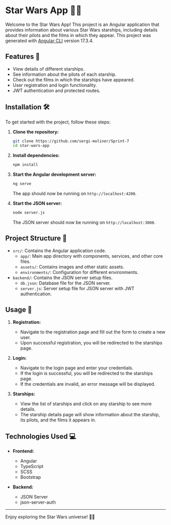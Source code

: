 # Star Wars App 🚀✨

Welcome to the Star Wars App! This project is an Angular application that provides information about various Star Wars starships, including details about their pilots and the films in which they appear. This project was generated with [Angular CLI](https://github.com/angular/angular-cli) version 17.3.4.

## Features 🌟

- View details of different starships.
- See information about the pilots of each starship.
- Check out the films in which the starships have appeared.
- User registration and login functionality.
- JWT authentication and protected routes.

## Installation 🛠️

To get started with the project, follow these steps:

1. **Clone the repository:**

    ```bash
    git clone https://github.com/sergi-moliner/Sprint-7
    cd star-wars-app
    ```

2. **Install dependencies:**

    ```bash
    npm install
    ```

3. **Start the Angular development server:**

    ```bash
    ng serve
    ```

    The app should now be running on `http://localhost:4200`.


4. **Start the JSON server:**

    ```bash
    node server.js
    ```

    The JSON server should now be running on `http://localhost:3000`.

## Project Structure 📂

- `src/`: Contains the Angular application code.
  - `app/`: Main app directory with components, services, and other core files.
  - `assets/`: Contains images and other static assets.
  - `environments/`: Configuration for different environments.
- `backend/`: Contains the JSON server setup files.
  - `db.json`: Database file for the JSON server.
  - `server.js`: Server setup file for JSON server with JWT authentication.

## Usage 📖

1. **Registration:**
   - Navigate to the registration page and fill out the form to create a new user.
   - Upon successful registration, you will be redirected to the starships page.

2. **Login:**
   - Navigate to the login page and enter your credentials.
   - If the login is successful, you will be redirected to the starships page.
   - If the credentials are invalid, an error message will be displayed.

3. **Starships:**
   - View the list of starships and click on any starship to see more details.
   - The starship details page will show information about the starship, its pilots, and the films it appears in.

## Technologies Used 💻

- **Frontend:**
  - Angular
  - TypeScript
  - SCSS
  - Bootstrap

- **Backend:**
  - JSON Server
  - json-server-auth

---

Enjoy exploring the Star Wars universe! 🌌✨
